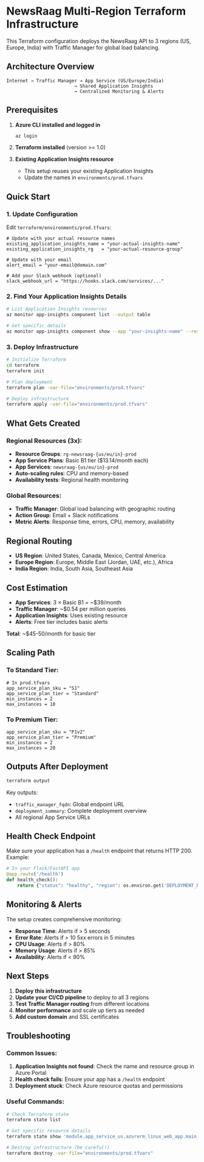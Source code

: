# NewsRaag Multi-Region Terraform Infrastructure

This Terraform configuration deploys the NewsRaag API to 3 regions (US, Europe, India) with Traffic Manager for global load balancing.

## Architecture Overview

```
Internet → Traffic Manager → App Service (US/Europe/India)
                         → Shared Application Insights
                         → Centralized Monitoring & Alerts
```

## Prerequisites

1. **Azure CLI installed and logged in**
   ```bash
   az login
   ```

2. **Terraform installed** (version >= 1.0)

3. **Existing Application Insights resource**
   - This setup reuses your existing Application Insights
   - Update the names in `environments/prod.tfvars`

## Quick Start

### 1. Update Configuration
Edit `terraform/environments/prod.tfvars`:
```hcl
# Update with your actual resource names
existing_application_insights_name = "your-actual-insights-name"
existing_application_insights_rg   = "your-actual-resource-group"

# Update with your email
alert_email = "your-email@domain.com"

# Add your Slack webhook (optional)
slack_webhook_url = "https://hooks.slack.com/services/..."
```

### 2. Find Your Application Insights Details
```bash
# List Application Insights resources
az monitor app-insights component list --output table

# Get specific details
az monitor app-insights component show --app "your-insights-name" --resource-group "your-rg-name"
```

### 3. Deploy Infrastructure
```bash
# Initialize Terraform
cd terraform
terraform init

# Plan deployment
terraform plan -var-file="environments/prod.tfvars"

# Deploy infrastructure
terraform apply -var-file="environments/prod.tfvars"
```

## What Gets Created

### Regional Resources (3x):
- **Resource Groups**: `rg-newsraag-{us/eu/in}-prod`
- **App Service Plans**: Basic B1 tier ($13.14/month each)
- **App Services**: `newsraag-{us/eu/in}-prod`
- **Auto-scaling rules**: CPU and memory-based
- **Availability tests**: Regional health monitoring

### Global Resources:
- **Traffic Manager**: Global load balancing with geographic routing
- **Action Group**: Email + Slack notifications
- **Metric Alerts**: Response time, errors, CPU, memory, availability

## Regional Routing

- **US Region**: United States, Canada, Mexico, Central America
- **Europe Region**: Europe, Middle East (Jordan, UAE, etc.), Africa
- **India Region**: India, South Asia, Southeast Asia

## Cost Estimation

- **App Services**: 3 × Basic B1 = ~$39/month
- **Traffic Manager**: ~$0.54 per million queries
- **Application Insights**: Uses existing resource
- **Alerts**: Free tier includes basic alerts

**Total**: ~$45-50/month for basic tier

## Scaling Path

### To Standard Tier:
```hcl
# In prod.tfvars
app_service_plan_sku = "S1"
app_service_plan_tier = "Standard"
min_instances = 2
max_instances = 10
```

### To Premium Tier:
```hcl
app_service_plan_sku = "P1v2"
app_service_plan_tier = "Premium"
min_instances = 2
max_instances = 20
```

## Outputs After Deployment

```bash
terraform output
```

Key outputs:
- `traffic_manager_fqdn`: Global endpoint URL
- `deployment_summary`: Complete deployment overview
- All regional App Service URLs

## Health Check Endpoint

Make sure your application has a `/health` endpoint that returns HTTP 200. Example:

```python
# In your Flask/FastAPI app
@app.route('/health')
def health_check():
    return {"status": "healthy", "region": os.environ.get('DEPLOYMENT_REGION', 'unknown')}
```

## Monitoring & Alerts

The setup creates comprehensive monitoring:
- **Response Time**: Alerts if > 5 seconds
- **Error Rate**: Alerts if > 10 5xx errors in 5 minutes
- **CPU Usage**: Alerts if > 80%
- **Memory Usage**: Alerts if > 85%
- **Availability**: Alerts if < 90%

## Next Steps

1. **Deploy this infrastructure**
2. **Update your CI/CD pipeline** to deploy to all 3 regions
3. **Test Traffic Manager routing** from different locations
4. **Monitor performance** and scale up tiers as needed
5. **Add custom domain** and SSL certificates

## Troubleshooting

### Common Issues:
1. **Application Insights not found**: Check the name and resource group in Azure Portal
2. **Health check fails**: Ensure your app has a `/health` endpoint
3. **Deployment stuck**: Check Azure resource quotas and permissions

### Useful Commands:
```bash
# Check Terraform state
terraform state list

# Get specific resource details
terraform state show 'module.app_service_us.azurerm_linux_web_app.main'

# Destroy infrastructure (be careful!)
terraform destroy -var-file="environments/prod.tfvars"
```
